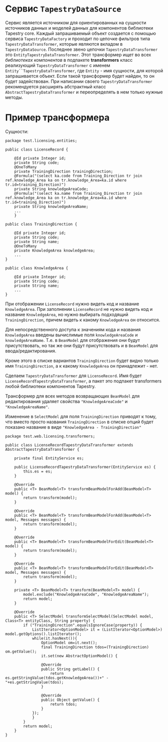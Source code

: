 # Сервис `TapestryDataSource` #

Сервис является источником для ориентированных на сущности источников данных и моделей данных для компонентов библиотеки Tapestry core. Каждый запрашиваемый объект создается с помощью сервиса `TapestryDataFactory` и проходит по цепочке фильтров типа `TapestryDataTransformer`, которые являются вкладом в `TapestryDataSource`. Последнее звено цепочки `TapestryDataTransformer` это `EntityTapestryDataTransformer`. Этот трансформер ищет во всех _библиотеках компонентов_ в подпакете **transformers** класс реализующий `TapestryDataTransformer` с именем `Entity``TapestryDataTransformer`, где `Entity` - имя сущности, для которой запрашивается объект. Если такой трансформер будет найден, то он будет задействован. При написании своего `TapestryDataTransformer` рекомендуется расширять абстрактный класс `AbstractTapestryDataTransformer` и переопределять в нем только нужные методы.

# Пример трансформера #

Сущности:

```
package test.licensing.entities;

public class LicenseRecord {

    @Id private Integer id;
    private String code;
    @OneToMany
    private TrainingDirection trainingDirection;
    @Formula("(select ka.code from Training_Direction tr join ref.knowledge_Area ka on tr.knowledge_Area=ka.id where tr.id=training_Direction)")
    private String knowledgeAreaCode;
    @Formula("(select ka.name from Training_Direction tr join ref.knowledge_Area ka on tr.knowledge_Area=ka.id where tr.id=training_Direction)")
    private String knowledgeAreaName;
    ...
    }

public class TrainingDirection {

    @Id private Integer id;
    private String code;
    private String name;
    @OneToMany
    private KnowledgeArea knowledgeArea;
    ...
}

public class KnowledgeArea {

    @Id private Integer id;
    private String code;
    private String name;
    ...
}
```

При отображении `LicenseRecord` нужно видеть код и название `KnowledgeArea`.
При заполнении `LicenseRecord` не нужно видеть код и название `KnowledgeArea`, но нужно выбирать подходящий `TrainingDirection`, причем видеть к какому `KnowledgeArea` он относится.

Для непосредственного доступа к значениям кода и названия `KnowledgeArea` введены вычислимые поля `knowledgeAreaCode` и `knowledgeAreaName`.
Т.е. в `BeanModel` для отображения они будут присутствовать, но так же они будут присутствовать и в `BeanModel` для ввода/редактирования.

Кроме этого в списке вариантов `TrainingDirection` будет видно только имя `TrainingDirection`, а к какому `KnowledgeArea` он принадлежит - нет.

Сделаем `TapestryDataTransformer` для `LicenseRecord`. Имя будет `LicenseRecordTapestryDataTransformer`, а пакет это подпакет transformers любой библиотеки компонентов Tapestry.

Трансформер для всех методов возвращающих `BeanModel` для редактирования удаляет свойства `"KnowledgeAreaCode"` и `"KnowledgeAreaName"`.

Изменение в `SelectModel` для поля `TrainingDirection` приводят к тому, что вместо просто названия `TrainingDirection` в списке опций будет показано название в виде `"KnowledgeArea - TrainingDirection"`

```
package test.web.licensing.transformers;

public class LicenseRecordTapestryDataTransformer extends AbstractTapestryDataTransformer {

    private final EntityService es;

    public LicenseRecordTapestryDataTransformer(EntityService es) {
        this.es = es;
    }
    
    @Override
    public <T> BeanModel<T> transformBeanModelForAdd(BeanModel<T> model) {
        return transform(model);
    }

    @Override
    public <T> BeanModel<T> transformBeanModelForAdd(BeanModel<T> model, Messages messages) {
        return transform(model);
    }

    @Override
    public <T> BeanModel<T> transformBeanModelForEdit(BeanModel<T> model) {
        return transform(model);
    }

    @Override
    public <T> BeanModel<T> transformBeanModelForEdit(BeanModel<T> model, Messages messages) {
        return transform(model);
    }

    private <T> BeanModel<T> transform(BeanModel<T> model) {
        model.exclude("KnowledgeAreaCode", "KnowledgeAreaName");
        return model;
    }

    @Override
    public <T> SelectModel transformSelectModel(SelectModel model, Class<T> entityClass, String property) {
        if ("TrainingDirection".equalsIgnoreCase(property)) {
            ListIterator<OptionModel> it = (ListIterator<OptionModel>) model.getOptions().listIterator();
            while(it.hasNext()){
                OptionModel om=it.next();
                final TrainingDirection tdos=(TrainingDirection) om.getValue();
                it.set(new AbstractOptionModel() {

                @Override
                public String getLabel() {
                    return es.getStringValue(tdos.getKnowledgeArea())+" - "+es.getStringValue(tdos);
                }

                @Override
                public Object getValue() {
                    return tdos;
                }
            });
            }
        }
        return model;
    }
}
```